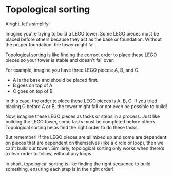 # Topological sorting
Alright, let's simplify!

Imagine you're trying to build a LEGO tower. Some LEGO pieces must be placed before others because they act as the base or foundation. Without the proper foundation, the tower might fall.

Topological sorting is like finding the correct order to place these LEGO pieces so your tower is stable and doesn't fall over.

For example, imagine you have three LEGO pieces: A, B, and C. 

- A is the base and should be placed first.
- B goes on top of A.
- C goes on top of B.

In this case, the order to place these LEGO pieces is A, B, C. If you tried placing C before A or B, the tower might fall or not even be possible to build!

Now, imagine these LEGO pieces as tasks or steps in a process. Just like building the LEGO tower, some tasks must be completed before others. Topological sorting helps find the right order to do these tasks.

But remember! If the LEGO pieces are all mixed up and some are dependent on pieces that are dependent on themselves (like a circle or loop), then we can't build our tower. Similarly, topological sorting only works when there's a clear order to follow, without any loops.

In short, topological sorting is like finding the right sequence to build something, ensuring each step is in the right order!
